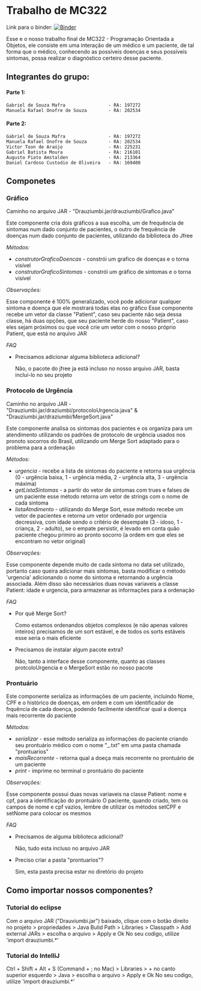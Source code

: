 # Trabalho de MC322

Link para o binder: [![Binder](https://mybinder.org/badge_logo.svg)](https://mybinder.org/v2/gh/gab-mafra/trabalho-mc322-parte-1/master?urlpath=lab)

Esse e o nosso trabalho final de MC322 - Programação Orientada a Objetos, ele consiste em uma interação de um médico e um paciente,
de tal forma que o médico, conhecendo as possíveis doenças e seus possíveis sintomas, possa realizar o diagnóstico certeiro desse paciente.

## Integrantes do grupo:

#### Parte 1:
	Gabriel de Souza Mafra                - RA: 197272
	Manuela Rafael Onofre de Souza        - RA: 202534

#### Parte 2:
	Gabriel de Souza Mafra                - RA: 197272
	Manuela Rafael Onofre de Souza        - RA: 202534
	Victor Toon de Araújo                 - RA: 225231
	Gabriel Batista Moura                 - RA: 216101 
	Augusto Piato Amstalden               - RA: 213364
	Daniel Cardoso Custodio de Oliveira   - RA: 169400

## Componetes

### Gráfico

Caminho no arquivo JAR - "Drauziumbi.jar/drauziumbi/Grafico.java"

Este componente cria dois gráficos a sua escolha, um de frequência de sintomas num dado conjunto de pacientes, o outro de frequência de doenças num dado conjunto de pacientes, utilizando da biblioteca do Jfree

*Métodos:*

* *construtorGraficoDoencas* - constrói um grafico de doenças e o torna visível
* *construtorGraficoSintomas* - constrói um gráfico de sintomas e o torna visível

*Observações:*

Esse componente é 100% generalizado, você pode adicionar qualquer sintoma e doença que ele mostrará todas elas no gráfico
Esse componente recebe um vetor da classe "Patient", caso seu paciente não seja dessa classe, há duas opções, que seu paciente herde do nosso "Patient", caso eles sejam próximos ou que você crie um vetor com o nosso próprio Patient, que está no arquivo JAR

*FAQ*

* Precisamos adicionar alguma biblioteca adicional?

    Não, o pacote do jfree ja está incluso no nosso arquivo JAR, basta incluí-lo no seu projeto

### Protocolo de Urgência

Caminho no arquivo JAR - "Drauziumbi.jar/draziumbi/protocoloUrgencia.java" & "Drauziumbi.jar/draziumbi/MergeSort.java"

Este componente analisa os sintomas dos pacientes e os organiza para um atendimento utilizando os padrões de protocolo de urgência usados nos pronoto socorros do Brasil, utilizando um Merge Sort adaptado para o problema para a ordenação

*Métodos:*

* *urgencia* - recebe a lista de sintomas do paciente e retorna sua urgência (0 - urgência baixa, 1 - urgência média, 2 - urgência alta, 3 - urgência máxima)
* *getListaSintomas* - a partir do vetor de sintomas com trues e falses de um paciente esse método retorna um vetor de strings com o nome de cada sintoma
* *listaAtndimento* - utilizando do Merge Sort, esse método recebe um vetor de pacientes e retorna um vetor ordenado por urgencia decressiva, com idade sendo o critério de desempate (3 - idoso, 1 - criança, 2 - adulto), se o empate persistir, é levado em conta quão paciente chegou primiro ao pronto socorro (a ordem em que eles se encontram no vetor original)

*Observações:*

Esse componente depende muito de cada sintoma no data set utilizado, portanto caso queira adicionar mais sintomas, basta modificar o método 'urgencia' adicionando o nome do sintoma e retornando a urgência associada. Além disso são necessários duas novas variaveis a classe Patient: idade e urgencia, para armazenar as informações para a ordenação

*FAQ*

* Por quê Merge Sort?

    Como estamos ordenandos objetos complexos (e não apenas valores inteiros) precisamos de um sort estável, e de todos os sorts estáveis esse seria o mais eficiente

* Precisamos de instalar algum pacote extra?

    Não, tanto a interface desse componente, quanto as classes protcoloUrgencia e o MergeSort estão no nosso pacote

### Prontuário

Este componente serializa as informações de um paciente, incluindo Nome, CPF e o histórico de doenças, em ordem e com um identificador de frquência de cada doença, podendo facilmente identificar qual a doença mais recorrente do paciente

*Métodos:*

* *serializar* - esse método serializa as informações do paciente criando seu prontuário médico com o nome "<nome>_<CPF>.txt" em uma pasta chamada "prontuarios"
* *maisRecorrente* - retorna qual a doeça mais recorrente no prontuário de um paciente
* *print* - imprime no terminal o prontuário do paciente

*Observações:*

Esse componente possui duas novas variaveis na classe Patient: nome e cpf, para a identificação do prontuário
O paciente, quando criado, tem os campos de nome e cpf vazios, lembre de utilizar os métodos setCPF e setNome para colocar os mesmos

*FAQ*

* Precisamos de alguma biblioteca adicional?

    Não, tudo esta incluso no arquivo JAR

* Preciso criar a pasta "prontuarios"?

    Sim, esta pasta precisa estar no diretório do projeto

## Como importar nossos componentes?

### Tutorial do eclipse

Com o arquivo JAR ("Drauviumbi.jar") baixado, clique com o botão direito no projeto > propriedades > Java Bulid Path > Libraries > Classpath > Add external JARs > escolha o arquivo > Apply e Ok
No seu codigo, utilize 'import drauziumbi.*'

### Tutorial do IntelliJ

Ctrl + Shift + Alt + S (Command + ; no Mac) > Libraries > + no canto superior esquerdo > Java > escolha o arquivo > Apply e Ok
No seu codigo, utilize 'import drauziumbi.*'
